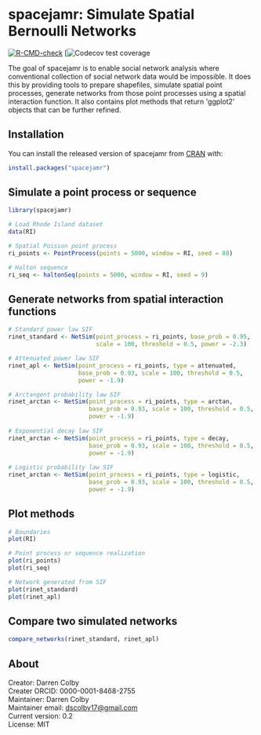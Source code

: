 
# spacejamr: Simulate Spatial Bernoulli Networks

<!-- badges: start -->
[![R-CMD-check](https://github.com/dscolby/spacejamr/workflows/R-CMD-check/badge.svg)](https://github.com/dscolby/spacejamr/actions)
[![Codecov test coverage](https://app.codecov.io/gh/dscolby/spacejamr?branch=master)
<!-- badges: end -->

The goal of spacejamr is to enable social network analysis where conventional
collection of social network data would be impossible. It does this by providing
tools to prepare shapefiles, simulate spatial point processes, generate networks 
from those point processes using a spatial interaction function. It also 
contains plot methods that return 'ggplot2' objects that can be further refined.

## Installation

You can install the released version of spacejamr from [CRAN](https://CRAN.R-project.org) with:

``` r
install.packages("spacejamr")
```

## Simulate a point process or sequence

``` r
library(spacejamr)

# Load Rhode Island dataset
data(RI)

# Spatial Poisson point process
ri_points <- PointProcess(points = 5000, window = RI, seed = 88)

# Halton sequence
ri_seq <- haltonSeq(points = 5000, window = RI, seed = 9)

```

## Generate networks from spatial interaction functions

``` r
# Standard power law SIF
rinet_standard <- NetSim(point_process = ri_points, base_prob = 0.95, 
                         scale = 100, threshold = 0.5, power = -2.3)

# Attenuated power law SIF
rinet_apl <- NetSim(point_process = ri_points, type = attenuated,
                    base_prob = 0.93, scale = 100, threshold = 0.5, 
                    power = -1.9)

# Arctangent probability law SIF
rinet_arctan <- NetSim(point_process = ri_points, type = arctan,
                       base_prob = 0.93, scale = 100, threshold = 0.5, 
                       power = -1.9)
                    
# Exponential decay law SIF
rinet_arctan <- NetSim(point_process = ri_points, type = decay,
                       base_prob = 0.93, scale = 100, threshold = 0.5, 
                       power = -1.9)
                    
# Logistic probability law SIF
rinet_arctan <- NetSim(point_process = ri_points, type = logistic,
                       base_prob = 0.93, scale = 100, threshold = 0.5, 
                       power = -1.9)

```

## Plot methods

``` r
# Boundaries
plot(RI)

# Point process or sequence realization
plot(ri_points)
plot(ri_seq)

# Network generated from SIF
plot(rinet_standard)
plot(rinet_apl)

```

## Compare two simulated networks

``` r
compare_networks(rinet_standard, rinet_apl)

```

## About
Creator: Darren Colby\
Creater ORCID: 0000-0001-8468-2755\
Maintainer: Darren Colby\
Maintainer email: dscolby17@gmail.com\
Current version: 0.2\
License: MIT
